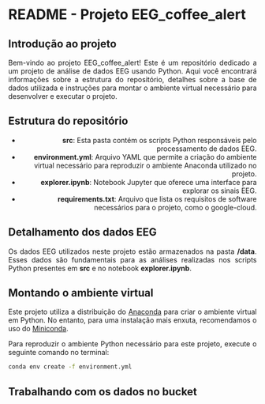 <div style="text-align: justify">

# README - Projeto EEG_coffee_alert

## Introdução ao projeto

<div style="text-align: justify">
Bem-vindo ao projeto EEG_coffee_alert! Este é um repositório dedicado a um projeto de análise de dados EEG usando Python. Aqui você encontrará informações sobre a estrutura do repositório, detalhes sobre a base de dados utilizada e instruções para montar o ambiente virtual necessário para desenvolver e executar o projeto.
</div>

## Estrutura do repositório

<div style="text-align: right">
  <ul>
    <li><b>src</b>: Esta pasta contém os scripts Python responsáveis pelo processamento de dados EEG.</li>
    <li><b>environment.yml</b>: Arquivo YAML que permite a criação do ambiente virtual necessário para reproduzir o ambiente Anaconda utilizado no projeto.</li>
    <li><b>explorer.ipynb</b>: Notebook Jupyter que oferece uma interface para explorar os sinais EEG.</li>
    <li><b>requirements.txt</b>: Arquivo que lista os requisitos de software necessários para o projeto, como o google-cloud.</li>
  </ul>
</div>


## Detalhamento dos dados EEG

<div style="text-align: justify">
Os dados EEG utilizados neste projeto estão armazenados na pasta <b>/data</b>. Esses dados são fundamentais para as análises realizadas nos scripts Python presentes em <b>src</b> e no notebook <b>explorer.ipynb</b>.
</div>

## Montando o ambiente virtual

<div style="text-align: justify">
Este projeto utiliza a distribuição do <a href="https://www.anaconda.com/products/distribution">Anaconda</a> para criar o ambiente virtual em Python. No entanto, para uma instalação mais enxuta, recomendamos o uso do <a href="https://docs.conda.io/en/latest/miniconda.html">Miniconda</a>.
</div>

Para reproduzir o ambiente Python necessário para este projeto, execute o seguinte comando no terminal:

```bash
conda env create -f environment.yml
```

## Trabalhando com os dados no bucket
